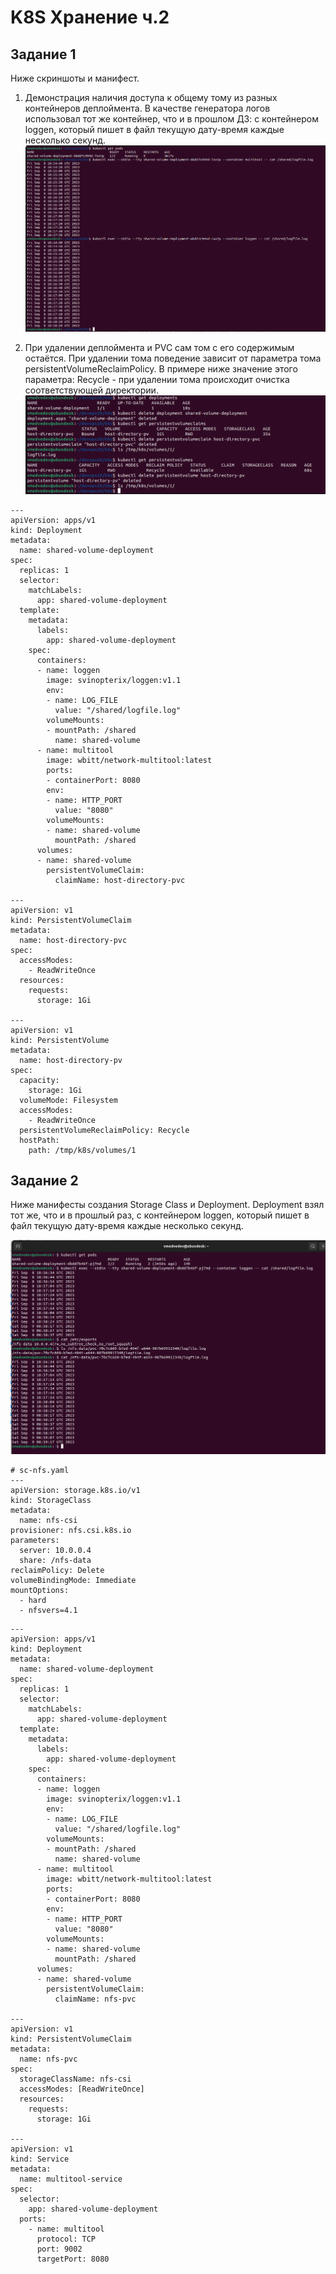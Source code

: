 # K8S Хранение ч.2

## Задание 1

Ниже скриншоты и манифест.

1. Демонстрация наличия доступа к общему тому из разных контейнеров деплоймента. В качестве генератора логов использовал тот же контейнер, что и в прошлом ДЗ: с контейнером loggen, который пишет в файл текущую дату-время каждые несколько секунд.
![k8s-pvc](pictures/k8s-pvc.png)

2. При удалении деплоймента и PVC сам том с его содержимым остаётся. При удалении тома поведение зависит от параметра тома persistentVolumeReclaimPolicy. В примере ниже значение этого параметра: Recycle - при удалении тома происходит очистка соответствующей директории.
![k8s-deletepv](pictures/k8s-deletepv.png)

```
---
apiVersion: apps/v1
kind: Deployment
metadata:
  name: shared-volume-deployment
spec:
  replicas: 1
  selector:
    matchLabels:
      app: shared-volume-deployment
  template:
    metadata:
      labels:
        app: shared-volume-deployment
    spec:
      containers:
      - name: loggen
        image: svinopterix/loggen:v1.1
        env:
        - name: LOG_FILE
          value: "/shared/logfile.log"
        volumeMounts:
        - mountPath: /shared
          name: shared-volume
      - name: multitool
        image: wbitt/network-multitool:latest
        ports:
        - containerPort: 8080
        env:
        - name: HTTP_PORT
          value: "8080"  
        volumeMounts:
        - name: shared-volume
          mountPath: /shared          
      volumes:
      - name: shared-volume
        persistentVolumeClaim:
          claimName: host-directory-pvc      

---
apiVersion: v1
kind: PersistentVolumeClaim
metadata:
  name: host-directory-pvc
spec:
  accessModes:
    - ReadWriteOnce
  resources:
    requests:
      storage: 1Gi

---
apiVersion: v1
kind: PersistentVolume
metadata:
  name: host-directory-pv
spec:
  capacity:
    storage: 1Gi
  volumeMode: Filesystem
  accessModes:
    - ReadWriteOnce
  persistentVolumeReclaimPolicy: Recycle
  hostPath:
    path: /tmp/k8s/volumes/1
```

## Задание 2

Ниже манифесты создания Storage Class и Deployment. Deployment взял тот же, что и в прошлый раз, с контейнером loggen, который пишет в файл текущую дату-время каждые несколько секунд.

![k8s-nfsvolume](pictures/k8s-nfsvolume.png)

```
# sc-nfs.yaml
---
apiVersion: storage.k8s.io/v1
kind: StorageClass
metadata:
  name: nfs-csi
provisioner: nfs.csi.k8s.io
parameters:
  server: 10.0.0.4
  share: /nfs-data
reclaimPolicy: Delete
volumeBindingMode: Immediate
mountOptions:
  - hard
  - nfsvers=4.1
```

```
---
apiVersion: apps/v1
kind: Deployment
metadata:
  name: shared-volume-deployment
spec:
  replicas: 1
  selector:
    matchLabels:
      app: shared-volume-deployment
  template:
    metadata:
      labels:
        app: shared-volume-deployment
    spec:
      containers:
      - name: loggen
        image: svinopterix/loggen:v1.1
        env:
        - name: LOG_FILE
          value: "/shared/logfile.log"
        volumeMounts:
        - mountPath: /shared
          name: shared-volume
      - name: multitool
        image: wbitt/network-multitool:latest
        ports:
        - containerPort: 8080
        env:
        - name: HTTP_PORT
          value: "8080"  
        volumeMounts:
        - name: shared-volume
          mountPath: /shared          
      volumes:
      - name: shared-volume
        persistentVolumeClaim:
          claimName: nfs-pvc

---
apiVersion: v1
kind: PersistentVolumeClaim
metadata:
  name: nfs-pvc
spec:
  storageClassName: nfs-csi
  accessModes: [ReadWriteOnce]
  resources:
    requests:
      storage: 1Gi

---
apiVersion: v1
kind: Service
metadata:
  name: multitool-service
spec:
  selector:
    app: shared-volume-deployment
  ports:
    - name: multitool
      protocol: TCP
      port: 9002
      targetPort: 8080
```